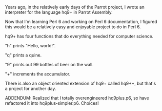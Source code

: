 Years ago, in the relatively early days of the Parrot project, I wrote an
interpreter for the language hq9+ in Parrot Assembly.

Now that I'm learning Perl 6 and working on Perl 6 documentation, I figured
this would be a relatively easy and enjoyable project to do in Perl 6.

hq9+ has four functions that do everything needed for computer science.

"h" prints "Hello, world!".

"q" prints a quine.

"9" prints out 99 bottles of beer on the wall.

"+" increments the accumulator.

There is also an object oriented extension of hq9+ called hq9++, but that's a
project for another day.

ADDENDUM: Realized that I totally overengineered hq9plus.p6, so have
refactored it into hq9plus-simpler.p6. Choices!
